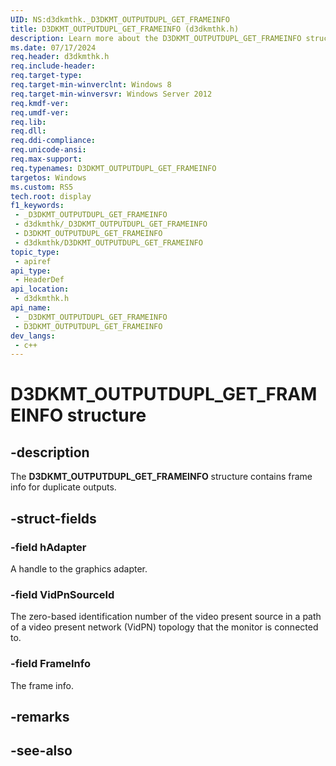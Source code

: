 ```yaml
---
UID: NS:d3dkmthk._D3DKMT_OUTPUTDUPL_GET_FRAMEINFO
title: D3DKMT_OUTPUTDUPL_GET_FRAMEINFO (d3dkmthk.h)
description: Learn more about the D3DKMT_OUTPUTDUPL_GET_FRAMEINFO structure.
ms.date: 07/17/2024
req.header: d3dkmthk.h
req.include-header: 
req.target-type: 
req.target-min-winverclnt: Windows 8
req.target-min-winversvr: Windows Server 2012
req.kmdf-ver: 
req.umdf-ver: 
req.lib: 
req.dll: 
req.ddi-compliance: 
req.unicode-ansi: 
req.max-support: 
req.typenames: D3DKMT_OUTPUTDUPL_GET_FRAMEINFO
targetos: Windows
ms.custom: RS5
tech.root: display
f1_keywords:
 - _D3DKMT_OUTPUTDUPL_GET_FRAMEINFO
 - d3dkmthk/_D3DKMT_OUTPUTDUPL_GET_FRAMEINFO
 - D3DKMT_OUTPUTDUPL_GET_FRAMEINFO
 - d3dkmthk/D3DKMT_OUTPUTDUPL_GET_FRAMEINFO
topic_type:
 - apiref
api_type:
 - HeaderDef
api_location:
 - d3dkmthk.h
api_name:
 - _D3DKMT_OUTPUTDUPL_GET_FRAMEINFO
 - D3DKMT_OUTPUTDUPL_GET_FRAMEINFO
dev_langs:
 - c++
---
```


# D3DKMT_OUTPUTDUPL_GET_FRAMEINFO structure

## -description

The **D3DKMT_OUTPUTDUPL_GET_FRAMEINFO** structure contains frame info for duplicate outputs.

## -struct-fields

### -field hAdapter

A handle to the graphics adapter.

### -field VidPnSourceId

The zero-based identification number of the video present source in a path of a video present network (VidPN) topology that the monitor is connected to.

### -field FrameInfo

The frame info.

## -remarks

## -see-also
